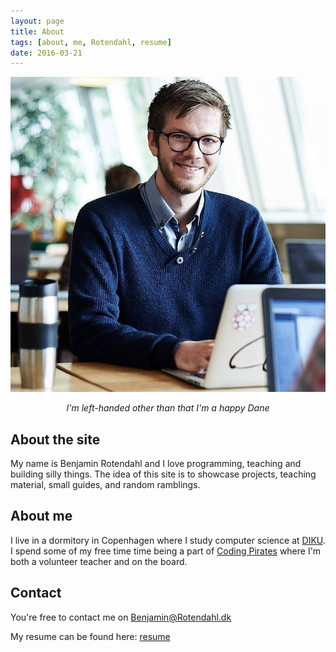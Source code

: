 ```yaml
---
layout: page
title: About
tags: [about, me, Rotendahl, resume]
date: 2016-03-21
---
```


![Benjamin](/assets/img/mig.png)
_<center>I'm left-handed other than that I'm a happy Dane</center>_

## About the site

My name is Benjamin Rotendahl and I love programming, teaching and building
silly things. The idea of this site is to showcase projects, teaching material,
small guides, and random ramblings.

## About me

I live in a dormitory in Copenhagen where I study computer science at [DIKU](http://diku.dk). I spend some of my free time time being a part of [Coding Pirates](http://codingpirates.dk) where I'm both a volunteer
teacher and on the board.

## Contact

You're free to contact me on <a href="mailto:Benjamin@Rotendahl.dk">
Benjamin@Rotendahl.dk</a>

My resume can be found here: [resume](/resume)
